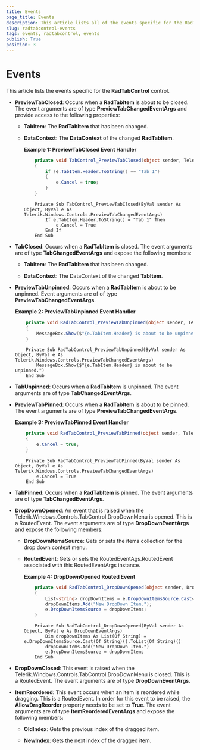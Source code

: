 ```yaml
---
title: Events
page_title: Events
description: This article lists all of the events specific for the RadTabControl control.
slug: radtabcontrol-events
tags: events, radtabcontrol, events
publish: True
position: 3
---
```


# Events

This article lists the events specific for the __RadTabControl__ control.

* __PreviewTabClosed__: Occurs when a __RadTabItem__ is about to be closed. The event arguments are of type __PreviewTabChangedEventArgs__ and provide access to the following properties:

	* __TabItem__: The __RadTabItem__ that has been changed.
	
	* __DataContext__: The __DataContext__ of the changed __RadTabItem__.
	
		__Example 1: PreviewTabClosed Event Handler__
		
		```C#
			private void TabControl_PreviewTabClosed(object sender, Telerik.Windows.Controls.PreviewTabChangedEventArgs e)
			{
				if (e.TabItem.Header.ToString() == "Tab 1")
				{
					e.Cancel = true;
				}
			}
		```
		```VB.NET
			Private Sub TabControl_PreviewTabClosed(ByVal sender As Object, ByVal e As Telerik.Windows.Controls.PreviewTabChangedEventArgs)
				If e.TabItem.Header.ToString() = "Tab 1" Then
					e.Cancel = True
				End If
			End Sub
		```
	
* __TabClosed__: Occurs when a __RadTabItem__ is closed. The event arguments are of type __TabChangedEventArgs__ and expose the following members:

	* __TabItem__: The __RadTabItem__ that has been changed.
	
	* __DataContext__: The DataContext of the changed __TabItem__.
	
* __PreviewTabUnpinned__: Occurs when a __RadTabItem__ is about to be unpinned. Event arguments are of of type __PreviewTabChangedEventArgs__.

	__Example 2: PreviewTabUnpinned Event Handler__	
	```C#
		private void RadTabControl_PreviewTabUnpinned(object sender, Telerik.Windows.Controls.PreviewTabChangedEventArgs e)
		{
			MessageBox.Show($"{e.TabItem.Header} is about to be unpinned.");
		}
	```
	```VB.NET
		Private Sub RadTabControl_PreviewTabUnpinned(ByVal sender As Object, ByVal e As Telerik.Windows.Controls.PreviewTabChangedEventArgs)
			MessageBox.Show($"{e.TabItem.Header} is about to be unpinned.")
		End Sub
	```

* __TabUnpinned__: Occurs when a __RadTabItem__ is unpinned. The event arguments are of type __TabChangedEventArgs__.

* __PreviewTabPinned__: Occurs when a __RadTabItem__ is about to be pinned. The event arguments are of type __PreviewTabChangedEventArgs__.

	__Example 3: PreviewTabPinned Event Handler__	
	```C#
		private void RadTabControl_PreviewTabPinned(object sender, Telerik.Windows.Controls.PreviewTabChangedEventArgs e)
		{
			e.Cancel = true;
		}
	```
	```VB.NET
		Private Sub RadTabControl_PreviewTabPinned(ByVal sender As Object, ByVal e As Telerik.Windows.Controls.PreviewTabChangedEventArgs)
			e.Cancel = True
		End Sub
	```
	
* __TabPinned__: Occurs when a __RadTabItem__ is pinned. The event arguments are of type __TabChangedEventArgs__.

* __DropDownOpened__: An event that is raised when the Telerik.Windows.Controls.TabControl.DropDownMenu is opened. This is a RoutedEvent. The event arguments are of type __DropDownEventArgs__ and expose the following members:

	* __DropDownItemsSource__: Gets or sets the items collection for the drop down context menu.
	
	* __RoutedEvent__: Gets or sets the RoutedEventAgs.RoutedEvent associated with this RoutedEventArgs instance.
	
		__Example 4: DropDownOpened Routed Event__	
		```C#
			private void RadTabControl_DropDownOpened(object sender, DropDownEventArgs e)
			{
				List<string> dropDownItems = e.DropDownItemsSource.Cast<string>().ToList<string>();
				dropDownItems.Add("New DropDown Item.");
				e.DropDownItemsSource = dropDownItems;
			}
		```
		```VB.NET
			Private Sub RadTabControl_DropDownOpened(ByVal sender As Object, ByVal e As DropDownEventArgs)
				Dim dropDownItems As List(Of String) = e.DropDownItemsSource.Cast(Of String)().ToList(Of String)()
				dropDownItems.Add("New DropDown Item.")
				e.DropDownItemsSource = dropDownItems
			End Sub
		```

* __DropDownClosed__: This event is raised when the Telerik.Windows.Controls.TabControl.DropDownMenu is closed.	This is a RoutedEvent. The event arguments are of type __DropDownEventArgs__.

* __ItemReordered__: This event occurs when an item is reordered while dragging. This is a RoutedEvent. In order for this event to be raised, the __AllowDragReorder__ property needs to be set to __True__. The event arguments are of type __ItemReorderedEventArgs__ and expose the following members:

	* __OldIndex__: Gets the previous index of the dragged item.
	
	* __NewIndex__: Gets the next index of the dragged item.
